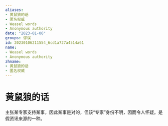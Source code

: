 ```yaml
---
aliases:
- 黄鼠狼的话
- 匿名权威
- Weasel words
- Anonymous authority
date: "2023-01-06"
groups: 谬误
id: 20230106211554_6cd1a727a4514a61
name:
- Weasel words
- Anonymous authority
zhname:
- 黄鼠狼的话
- 匿名权威
---
```


# 黄鼠狼的话

主张某专家支持某事，因此某事是对的，但该“专家”身份不明，因而令人怀疑。是假资讯来源的一种。


